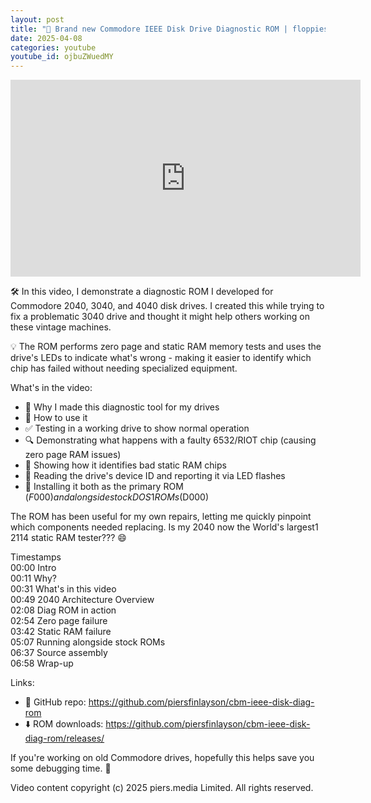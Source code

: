 ```yaml
---
layout: post
title: "💾 Brand new Commodore IEEE Disk Drive Diagnostic ROM | floppies rock"
date: 2025-04-08
categories: youtube
youtube_id: ojbuZWuedMY
---
```


<!-- You can customize your embedded video appearance -->
<div class="video-container">
    <iframe 
        width="560" 
        height="315" 
        src="https://www.youtube.com/embed/ojbuZWuedMY" 
        frameborder="0" 
        allow="accelerometer; autoplay; encrypted-media; gyroscope; picture-in-picture" 
        allowfullscreen>
    </iframe>
</div>

🛠️ In this video, I demonstrate a diagnostic ROM I developed for Commodore 2040, 3040, and 4040 disk drives. I created this while trying to fix a problematic 3040 drive and thought it might help others working on these vintage machines.  

💡 The ROM performs zero page and static RAM memory tests and uses the drive's LEDs to indicate what's wrong - making it easier to identify which chip has failed without needing specialized equipment.  

What's in the video:  
* 🔧 Why I made this diagnostic tool for my drives  
* 📖 How to use it  
* ✅ Testing in a working drive to show normal operation  
* 🔍 Demonstrating what happens with a faulty 6532/RIOT chip (causing zero page RAM issues)  
* 💾 Showing how it identifies bad static RAM chips  
* 🔢 Reading the drive's device ID and reporting it via LED flashes  
* 🔌 Installing it both as the primary ROM ($F000) and alongside stock DOS 1 ROMs ($D000)  

The ROM has been useful for my own repairs, letting me quickly pinpoint which components needed replacing.  Is my 2040 now the World's largest1 2114 static RAM tester??? 😄  

Timestamps  
00:00 Intro  
00:11 Why?  
00:31 What's in this video  
00:49 2040 Architecture Overview  
02:08 Diag ROM in action  
02:54 Zero page failure  
03:42 Static RAM failure  
05:07 Running alongside stock ROMs  
06:37 Source assembly  
06:58 Wrap-up  

Links:  
* 📂 GitHub repo: <https://github.com/piersfinlayson/cbm-ieee-disk-diag-rom>  
* ⬇️ ROM downloads: <https://github.com/piersfinlayson/cbm-ieee-disk-diag-rom/releases/>  

If you're working on old Commodore drives, hopefully this helps save you some debugging time. 💾  

Video content copyright (c) 2025 piers.media Limited. All rights reserved.  